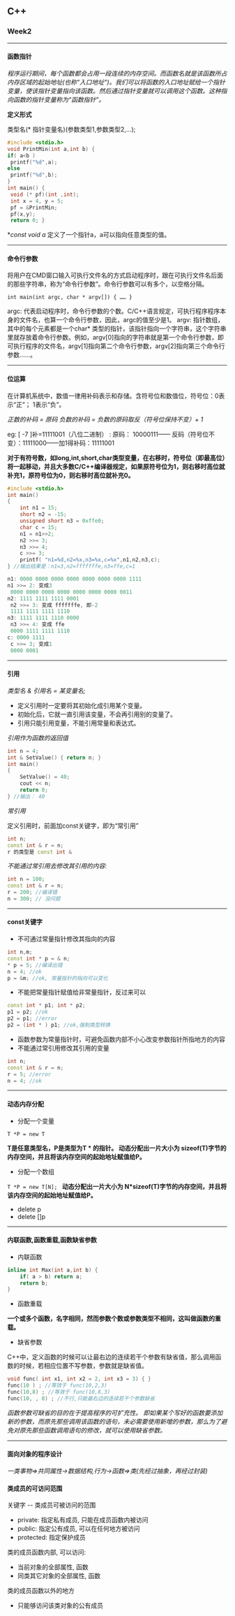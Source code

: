 ## C++

### Week2

* * *
#### 函数指针

*程序运行期间，每个函数都会占用一段连续的内存空间。而函数名就是该函数所占内存区域的起始地址(也称“入口地址”)。我们可以将函数的入口地址赋给一个指针变量，使该指针变量指向该函数。然后通过指针变量就可以调用这个函数。这种指向函数的指针变量称为“函数指针”。*


**定义形式**

类型名(* 指针变量名)(参数类型1,参数类型2,...);

```cpp
#include <stdio.h>
void PrintMin(int a,int b) {
if( a<b )
 printf("%d",a);
else
 printf("%d",b);
}
int main() {
 void (* pf)(int ,int);
 int x = 4, y = 5;
 pf = &PrintMin;
 pf(x,y);
 return 0; }
```

**const void *a**
定义了一个指针a，a可以指向任意类型的值。

* * *
#### 命令行参数

将用户在CMD窗口输入可执行文件名的方式启动程序时，跟在可执行文件名后面的那些字符串，称为“命令行参数”。命令行参数可以有多个，以空格分隔。

`int main(int argc, char * argv[])
{
……
}`

argc: 代表启动程序时，命令行参数的个数。C/C++语言规定，可执行程序程序本身的文件名，也算一个命令行参数，因此，argc的值至少是1。
argv: 指针数组，其中的每个元素都是一个char* 类型的指针，该指针指向一个字符串，这个字符串里就存放着命令行参数。例如，argv[0]指向的字符串就是第一个命令行参数，即可执行程序的文件名，argv[1]指向第二个命令行参数，argv[2]指向第三个命令行参数……。

* * *
#### 位运算

在计算机系统中，数值一律用补码表示和存储。含符号位和数值位，符号位：0表示“正”； 1表示“负”。

*正数的补码 = 原码
负数的补码 = 负数的原码取反（符号位保持不变）+ 1*

eg: [ -7 ]补=11111001（八位二进制） : 原码： 10000111—— 反码（符号位不变）：11111000——加1得补码：11111001

**对于有符号数，如long,int,short,char类型变量，在右移时，符号位（即最高位）将一起移动，并且大多数C/C++编译器规定，如果原符号位为1，则右移时高位就补充1，原符号位为0，则右移时高位就补充0。**

```cpp
#include <stdio.h>
int main()
{
    int n1 = 15;
    short n2 = -15;
    unsigned short n3 = 0xffe0;
    char c = 15;
    n1 = n1>>2;
    n2 >>= 3;
    n3 >>= 4;
    c >>= 3;
    printf( "n1=%d,n2=%x,n3=%x,c=%x",n1,n2,n3,c);
} //输出结果是：n1=3,n2=fffffffe,n3=ffe,c=1

n1: 0000 0000 0000 0000 0000 0000 0000 1111
n1 >>= 2: 变成3
 0000 0000 0000 0000 0000 0000 0000 0011
n2: 1111 1111 1111 0001
 n2 >>= 3: 变成 fffffffe, 即-2
 1111 1111 1111 1110
n3: 1111 1111 1110 0000
 n3 >>= 4: 变成 ffe
 0000 1111 1111 1110
c: 0000 1111
 c >>= 3; 变成1
 0000 0001
```

* * *
#### 引用

*类型名 & 引用名 = 某变量名;*

- 定义引用时一定要将其初始化成引用某个变量。
- 初始化后，它就一直引用该变量，不会再引用别的变量了。
- 引用只能引用变量，不能引用常量和表达式。

*引用作为函数的返回值*

```cpp
int n = 4;
int & SetValue() { return n; }
int main()
{
    SetValue() = 40;
    cout << n;
    return 0;
} //输出： 40
```

*常引用*

定义引用时，前面加const关键字，即为“常引用”
```cpp
int n;
const int & r = n;
r 的类型是 const int & 
```
*不能通过常引用去修改其引用的内容:*
```cpp
int n = 100;
const int & r = n;
r = 200; //编译错
n = 300; // 没问题
```
* * *
#### const关键字

- 不可通过常量指针修改其指向的内容

```cpp
int n,m;
const int * p = & n;
* p = 5; //编译出错
n = 4; //ok
p = &m; //ok, 常量指针的指向可以变化
```
- 不能把常量指针赋值给非常量指针，反过来可以

```cpp
const int * p1; int * p2;
p1 = p2; //ok
p2 = p1; //error
p2 = (int * ) p1; //ok,强制类型转换
```
- 函数参数为常量指针时，可避免函数内部不小心改变参数指针所指地方的内容
- 不能通过常引用修改其引用的变量

```cpp
int n;
const int & r = n;
r = 5; //error
n = 4; //ok
```

* * *
#### 动态内存分配

- 分配一个变量

`T *P = new T`

**T是任意类型名，P是类型为T * 的指针。
动态分配出一片大小为 sizeof(T)字节的内存空间，并且将该内存空间的起始地址赋值给P。**

- 分配一个数组

`T *P = new T[N]; `
**动态分配出一片大小为 N*sizeof(T)字节的内存空间，并且将该内存空间的起始地址赋值给P。**

- delete p
- delete []p

* *       *
#### 内联函数,函数重载,函数缺省参数
- 内联函数

```cpp
inline int Max(int a,int b) {
	if( a > b) return a;
	return b;
}
```
- 函数重载

**一个或多个函数，名字相同，然而参数个数或参数类型不相同，这叫做函数的重载。**
- 缺省参数

C++中，定义函数的时候可以让最右边的连续若干个参数有缺省值，那么调用函数的时候，若相应位置不写参数，参数就是缺省值。

```cpp
void func( int x1, int x2 = 2, int x3 = 3) { }
func(10 ) ; //等效于 func(10,2,3)
func(10,8) ; //等效于 func(10,8,3)
func(10, , 8) ; //不行,只能最右边的连续若干个参数缺省
```
*函数参数可缺省的目的在于提高程序的可扩充性。
即如果某个写好的函数要添加新的参数，而原先那些调用该函数的语句，未必需要使用新增的参数，那么为了避免对原先那些函数调用语句的修改，就可以使用缺省参数。*

* * *
#### 面向对象的程序设计

*一类事物=>共同属性->数据结构,行为->函数=>类(先经过抽象，再经过封装)*

#### 类成员的可访问范围
关键字 -- 类成员可被访问的范围
- private: 指定私有成员, 只能在成员函数内被访问
- public: 指定公有成员, 可以在任何地方被访问
- protected: 指定保护成员


类的成员函数内部, 可以访问:
- 当前对象的全部属性, 函数
- 同类其它对象的全部属性, 函数

类的成员函数以外的地方
- 只能够访问该类对象的公有成员
